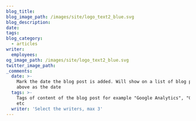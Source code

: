```yaml
---
blog_title:
blog_image_path: /images/site/logo_text2_blue.svg
blog_description:
date:
tags:
blog_category:
  - articles
writer:
  employees:
og_image_path: /images/site/logo_text2_blue.svg
twitter_image_path:
_comments:
  date: >-
    Mark the date the blog post is added. Will show on a list of blog posts
    above as the date
  tags: >-
    Tags of content of the blog post for example "Google Analytics", "GitHub"
    etc
  writer: 'Select the writers, max 3'
---
```


